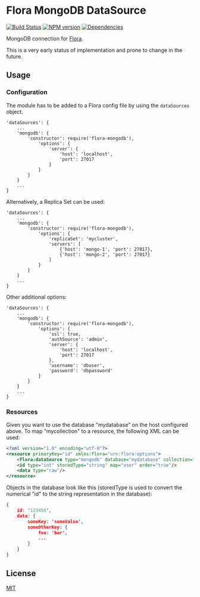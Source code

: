 Flora MongoDB DataSource
========================

[![Build Status](https://travis-ci.org/godmodelabs/flora-mongodb.svg?branch=master)](https://travis-ci.org/godmodelabs/flora-mongodb)
[![NPM version](https://badge.fury.io/js/flora-mongodb.svg)](https://www.npmjs.com/package/flora-mongodb)
[![Dependencies](https://img.shields.io/david/godmodelabs/flora-mongodb.svg)](https://david-dm.org/godmodelabs/flora-mongodb)

MongoDB connection for [Flora](https://github.com/godmodelabs/flora).

This is a very early status of implementation and prone to change in the future.

Usage
-----

### Configuration

The module has to be added to a Flora config file by using the `dataSources` object.

```
'dataSources': {
    ...
    'mongodb': {
        'constructor': require('flora-mongodb'),
            'options': {
                'server': {
                    'host': 'localhost',
                    'port': 27017
                }
            }
        }
    }
    ...
}
```

Alternatively, a Replica Set can be used:

```
'dataSources': {
    ...
    'mongodb': {
        'constructor': require('flora-mongodb'),
            'options': {
                'replicaSet': 'mycluster',
                'servers': [
                    {'host': 'mongo-1', 'port': 27017},
                    {'host': 'mongo-2', 'port': 27017}
                ]
            }
        }
    }
    ...
}
```

Other additional options:

```
'dataSources': {
    ...
    'mongodb': {
        'constructor': require('flora-mongodb'),
            'options': {
                'ssl': true,
                'authSource': 'admin',
                'server': {
                    'host': 'localhost',
                    'port': 27017
                },
                'username': 'dbuser',
                'password': 'dbpassword'
            }
        }
    }
    ...
}
```

### Resources

Given you want to use the database "mydatabase" on the host configured above. To map "mycollection" to a resource, the following XML can be used:

```xml
<?xml version="1.0" encoding="utf-8"?>
<resource primaryKey="id" xmlns:flora="urn:flora:options">
    <flora:dataSource type="mongodb" database="mydatabase" collection="mycollection"/>
    <id type="int" storedType="string" map="user" order="true"/>
    <data type="raw"/>
</resource>
```

Objects in the database look like this (storedType is used to convert the numerical "id" to the string representation in the database):

```json
{
    id: '123456',
    data: {
        someKey: 'someValue',
        someOtherKey: {
            foo: 'bar',
            ...
        }
    }
}
```


License
-------

[MIT](LICENSE)
